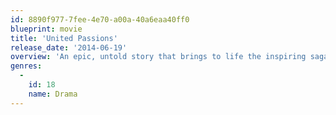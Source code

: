 ```yaml
---
id: 8890f977-7fee-4e70-a00a-40a6eaa40ff0
blueprint: movie
title: 'United Passions'
release_date: '2014-06-19'
overview: 'An epic, untold story that brings to life the inspiring saga of the World Cup and the three determined men who created it. Driven by their vision and passion, three men, overcame their doubts and fought obstacles and scandals to make the World Cup a reality. Spanning the tumultuous 20th Century, this timeless saga celebrates the event that became the most popular sporting event in the world.'
genres:
  -
    id: 18
    name: Drama
---
```

